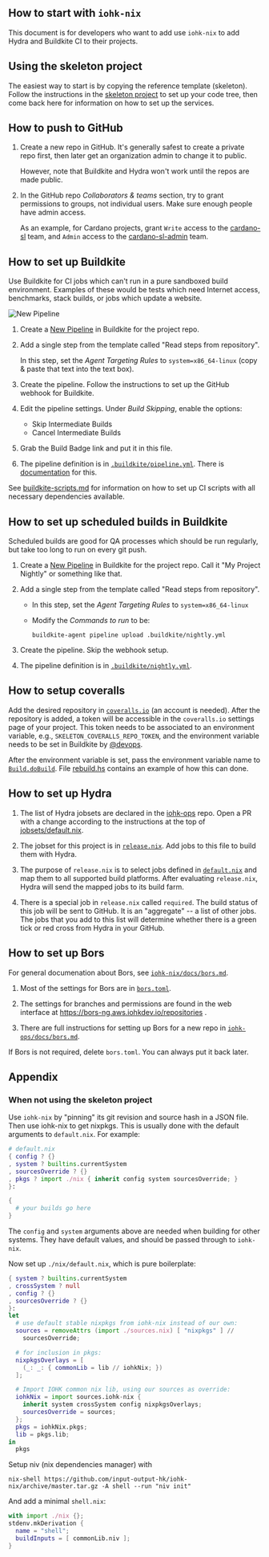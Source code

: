 ## How to start with `iohk-nix`

This document is for developers who want to add use `iohk-nix` to add
Hydra and Buildkite CI to their projects.

## Using the skeleton project

The easiest way to start is by copying the reference template
(skeleton). Follow the instructions in the [skeleton project](../skeleton)
to set up your code tree, then come back here for
information on how to set up the services.


## How to push to GitHub

1. Create a new repo in GitHub. It's generally safest to create a
   private repo first, then later get an organization admin to change
   it to public.

   However, note that Buildkite and Hydra won't work until the repos
   are made public.

2. In the GitHub repo _Collaborators & teams_ section, try to grant
   permissions to groups, not individual users. Make sure enough
   people have admin access.

   As an example, for Cardano projects, grant `Write` access to the
   [cardano-sl](https://github.com/orgs/input-output-hk/teams/cardano-sl)
   team, and `Admin` access to the
   [cardano-sl-admin](https://github.com/orgs/input-output-hk/teams/cardano-sl-admin)
   team.


## How to set up Buildkite

Use Buildkite for CI jobs which can't run in a pure sandboxed build
environment. Examples of these would be tests which need Internet
access, benchmarks, stack builds, or jobs which update a website.

![New Pipeline](./buildkite-new-pipeline.png)

1. Create a [New Pipeline](https://buildkite.com/organizations/input-output-hk/pipelines/new)
   in Buildkite for the project repo.

2. Add a single step from the template called "Read steps from repository".

   In this step, set the _Agent Targeting Rules_ to `system=x86_64-linux` (copy
   & paste that text into the text box).

3. Create the pipeline. Follow the instructions to set up the GitHub
   webhook for Buildkite.

4. Edit the pipeline settings. Under _Build Skipping_, enable the options:
    - Skip Intermediate Builds
    - Cancel Intermediate Builds

5. Grab the Build Badge link and put it in this file.

6. The pipeline definition is in [`.buildkite/pipeline.yml`](../skeleton/.buildkite/pipeline.yml).
   There is [documentation](https://buildkite.com/docs/pipelines) for this.

See [buildkite-scripts.md](./buildkite-scripts.md) for information on
how to set up CI scripts with all necessary dependencies available.

## How to set up scheduled builds in Buildkite

Scheduled builds are good for QA processes which should be run regularly, but
take too long to run on every git push.

1. Create a [New Pipeline](https://buildkite.com/organizations/input-output-hk/pipelines/new)
   in Buildkite for the project repo. Call it "My Project Nightly" or something like that.

2. Add a single step from the template called "Read steps from repository".

   - In this step, set the _Agent Targeting Rules_ to `system=x86_64-linux`

   - Modify the _Commands to run_ to be:

         buildkite-agent pipeline upload .buildkite/nightly.yml

3. Create the pipeline. Skip the webhook setup.

4. The pipeline definition is in [`.buildkite/nightly.yml`](../skeleton/.buildkite/nightly.yml).

## How to setup coveralls

Add the desired repository in
[`coveralls.io`](https://coveralls.io/github/input-output-hk/) (an account is
needed). After the repository is added, a token will be accessible in the
`coveralls.io` settings page of your project. This token needs to be associated
to an environment variable, e.g., `SKELETON_COVERALLS_REPO_TOKEN`, and the
environment variable needs to be set in Buildkite by
[@devops](https://app.slack.com/client/T0N639Z4N/CAP8NM7N0).

After the environment variable is set, pass the environment variable name to
[`Build.doBuild`](../utils/lib/Build.hs). File
[rebuild.hs](../skeleton/.buildkite/rebuild.hs) contains an example of how this
can done.

## How to set up Hydra

1. The list of Hydra jobsets are declared in the
   [iohk-ops](https://github.com/input-output-hk/iohk-ops) repo. Open
   a PR with a change according to the instructions at the top of
   [jobsets/default.nix](https://github.com/input-output-hk/iohk-ops/blob/master/jobsets/default.nix).

2. The jobset for this project is in [`release.nix`](../skeleton/release.nix). Add jobs to this
   file to build them with Hydra.

3. The purpose of `release.nix` is to select jobs defined in
   [`default.nix`](../skeleton/default.nix) and map them to all supported build
   platforms. After evaluating `release.nix`, Hydra will send the
   mapped jobs to its build farm.

4. There is a special job in `release.nix` called `required`. The
   build status of this job will be sent to GitHub. It is an
   "aggregate" -- a list of other jobs. The jobs that you add to this
   list will determine whether there is a green tick or red cross from
   Hydra in your GitHub.


## How to set up Bors

For general documenation about Bors, see
[`iohk-nix/docs/bors.md`](../docs/bors.md).

1. Most of the settings for Bors are in [`bors.toml`](../skeleton/bors.toml).

2. The settings for branches and permissions are found in the web
   interface at https://bors-ng.aws.iohkdev.io/repositories .

3. There are full instructions for setting up Bors for a new repo in
   [`iohk-ops/docs/bors.md`](https://github.com/input-output-hk/iohk-ops/blob/master/docs/bors.md).

If Bors is not required, delete `bors.toml`. You can always put it
back later.


## Appendix

### When not using the skeleton project

Use `iohk-nix` by "pinning" its git revision and source hash in a JSON
file. Then use iohk-nix to get nixpkgs. This is usually done with the
default arguments to `default.nix`. For example:

```nix
# default.nix
{ config ? {}
, system ? builtins.currentSystem
, sourcesOverride ? {}
, pkgs ? import ./nix { inherit config system sourcesOverride; }
}:

{
  # your builds go here
}
```

The `config` and `system` arguments above are needed when building for
other systems. They have default values, and should be passed through
to `iohk-nix`.

Now set up `./nix/default.nix`, which is pure boilerplate:

```nix
{ system ? builtins.currentSystem
, crossSystem ? null
, config ? {}
, sourcesOverride ? {}
}:
let
  # use default stable nixpkgs from iohk-nix instead of our own:
  sources = removeAttrs (import ./sources.nix) [ "nixpkgs" ] //
    sourcesOverride;

  # for inclusion in pkgs:
  nixpkgsOverlays = [
    (_: _: { commonLib = lib // iohkNix; })
  ];

  # Import IOHK common nix lib, using our sources as override:
  iohkNix = import sources.iohk-nix {
    inherit system crossSystem config nixpkgsOverlays;
    sourcesOverride = sources;
  };
  pkgs = iohkNix.pkgs;
  lib = pkgs.lib;
in
  pkgs
```

Setup niv (nix dependencies manager) with
```
nix-shell https://github.com/input-output-hk/iohk-nix/archive/master.tar.gz -A shell --run "niv init"
```

And add a minimal `shell.nix`:
```nix
with import ./nix {};
stdenv.mkDerivation {
  name = "shell";
  buildInputs = [ commonLib.niv ];
}
```
